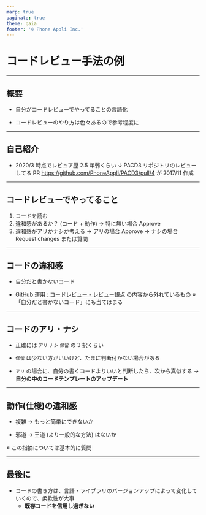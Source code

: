 ```yaml
---
marp: true
paginate: true
theme: gaia
footer: '© Phone Appli Inc.'
---
```


# コードレビュー手法の例

---

## 概要

* 自分がコードレビューでやってることの言語化

* コードレビューのやり方は色々あるので参考程度に

---

## 自己紹介

* 2020/3 時点でレビュア歴 2.5 年弱くらい
↓
PACD3 リポジトリのレビューしてる PR
https://github.com/PhoneAppli/PACD3/pull/4 が 2017/11 作成

---

## コードレビューでやってること

1. コードを読む
2. 違和感があるか？ (コード + 動作)
→ 特に無い場合 Approve
3. 違和感がアリかナシか考える
→ アリの場合 Approve
→ ナシの場合 Request changes または質問

---

## コードの違和感

* 自分だと書かないコード

* [GitHub 運用 : コードレビュー - レビュー観点](https://phoneappli.docbase.io/posts/1169393#%E3%83%AC%E3%83%93%E3%83%A5%E3%83%BC%E8%A6%B3%E7%82%B9) の内容から外れているもの
※ 「自分だと書かないコード」にも当てはまる

---

## コードのアリ・ナシ

* 正確には `アリ` `ナシ` `保留` の 3 択くらい

* `保留` は少ない方がいいけど、たまに判断付かない場合がある

* `アリ` の場合に、自分の書くコードよりいいと判断したら、次から真似する
→ **自分の中のコードテンプレートのアップデート**

---

## 動作(仕様)の違和感

* 複雑
→ もっと簡単にできないか

* 邪道
→ 王道 (より一般的な方法) はないか

※ この指摘については基本的に質問

---

## 最後に

* コードの書き方は、言語・ライブラリのバージョンアップによって変化していくので、柔軟性が大事
  * **既存コードを信用し過ぎない**
